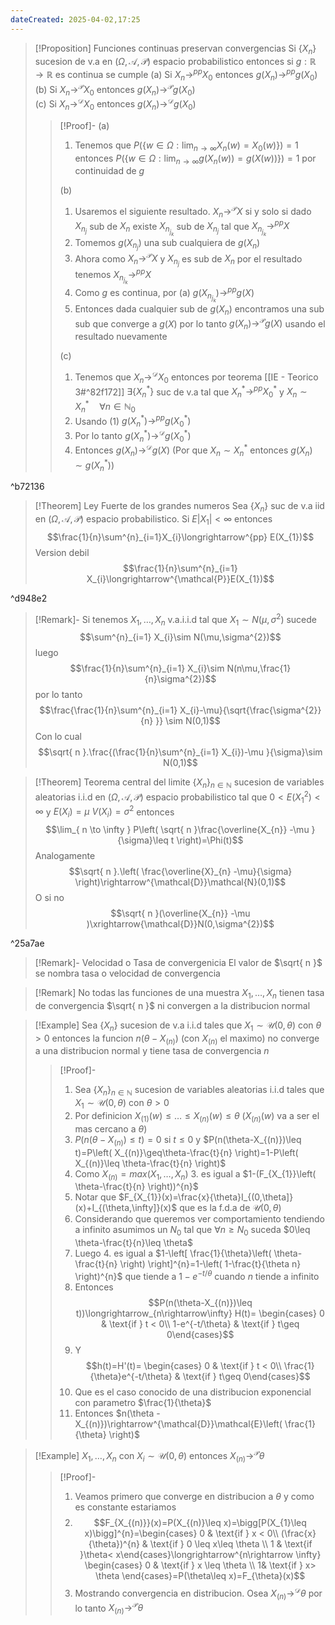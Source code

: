 ```yaml
---
dateCreated: 2025-04-02,17:25
---
```


>[!Proposition] Funciones continuas preservan convergencias
>Si $\{X_{n}\}$ sucesion de v.a en $(\Omega,\mathcal{A},\mathcal{P})$ espacio probabilistico entonces si $g:\mathbb{R}\rightarrow\mathbb{R}$ es continua se cumple
>(a) Si $X_{n}\rightarrow^{pp} X_{0}$ entonces $g(X_{n})\rightarrow^{pp} g(X_{0})$
>(b) Si $X_{n}\rightarrow^{\mathcal{P}}X_{0}$ entonces $g(X_{n})\rightarrow^{\mathcal{P}}g(X_{0})$           
>(c) Si $X_{n}\rightarrow^{\mathcal{D}}X_{0}$ entonces $g(X_{n})\rightarrow^{\mathcal{D}}g(X_{0})$
>>[!Proof]-
>>(a)
>>1.  Tenemos que $P(\{ w\in \Omega:\lim_{ n \to \infty } X_{n}(w)=X_{0}(w) \})=1$ entonces $P(\{ w\in \Omega:\lim_{ n \to \infty } g(X_{n}(w))=g(X(w)) \})=1$ por continuidad de $g$  
>>
>>(b)
>>
>>1. Usaremos el siguiente resultado. $X_{n}\rightarrow^{\mathcal{P}} X$ si y solo si dado $X_{n_{j}}$ sub de $X_{n}$ existe $X_{n_{j_{k}}}$ sub de $X_{n_{j}}$ tal que $X_{n_{j_{k}}}\rightarrow^{pp} X$     
>>2. Tomemos $g(X_{n_{j}})$ una sub cualquiera de $g(X_{n})$
>>3. Ahora como $X_{n}\rightarrow^{\mathcal{P}}X$ y $X_{n_{j}}$ es sub de $X_{n}$ por el resultado tenemos $X_{n_{j_{k}}}\rightarrow^{pp}X$
>>4. Como $g$ es continua, por (a) $g(X_{n_{j_{k}}})\rightarrow^{pp}g(X)$   
>>5. Entonces dada cualquier sub de $g(X_{n})$ encontramos una sub sub que converge a $g(X)$ por lo tanto $g(X_{n})\rightarrow^{\mathcal{P}}g(X)$ usando el resultado nuevamente  
>>
>>(c)
>>
>>1. Tenemos que $X_{n}\rightarrow^{\mathcal{D}}X_{0}$ entonces por teorema [[IE - Teorico 3#^82f172]] $\exists \{ X_{n}^{*} \}$ suc de v.a tal que $X_{n}^{*}\rightarrow^{pp} X_{0}^{*}$ y $X_{n}\sim X_{n}^{*}\quad\forall n\in \mathbb{N}_{0}$
>>2. Usando (1) $g(X_{n}^{*})\rightarrow^{pp} g(X_{0}^{*})$ 
>>3. Por lo tanto $g(X_{n}^{*})\rightarrow^{\mathcal{D}}g(X_{0}^{*})$
>>4. Entonces $g(X_{n})\rightarrow^{\mathcal{D}} g(X)$  (Por que $X_{n}\sim X_{n}^{*}$ entonces $g(X_{n})\sim g(X_{n}^{*})$)

^b72136

>[!Theorem] Ley Fuerte de los grandes numeros
Sea $\{ X_{n} \}$ suc de v.a iid en $(\Omega,\mathcal{A},\mathcal{P})$ espacio probabilistico. Si $E|X_{1}|<\infty$ entonces $$\frac{1}{n}\sum^{n}_{i=1}X_{i}\longrightarrow^{pp} E(X_{1})$$
Version debil $$\frac{1}{n}\sum^{n}_{i=1} X_{i}\longrightarrow^{\mathcal{P}}E(X_{1})$$

^d948e2

>[!Remark]-
>Si tenemos $X_{1},\ldots,X_{n}$ v.a.i.i.d tal que $X_{1}\sim N(\mu,\sigma^{2})$ sucede $$\sum^{n}_{i=1} X_{i}\sim N(\mu,\sigma^{2})$$
>luego $$\frac{1}{n}\sum^{n}_{i=1} X_{i}\sim N(n\mu,\frac{1}{n}\sigma^{2})$$
>por lo tanto $$\frac{\frac{1}{n}\sum^{n}_{i=1} X_{i}-\mu}{\sqrt{\frac{\sigma^{2}}{n} }} \sim N(0,1)$$
>Con lo cual $$\sqrt{ n }.\frac{(\frac{1}{n}\sum^{n}_{i=1} X_{i})-\mu }{\sigma}\sim N(0,1)$$

>[!Theorem] Teorema central del limite
>$\{X_{n}\}_{n\in\mathbb{N}}$ sucesion de variables aleatorias i.i.d en $(\Omega,\mathcal{A},\mathcal{P})$ espacio probabilistico tal que $0<E(X_{1}^{2})<\infty$ y $E(X_{i})=\mu$ $V(X_{i})=\sigma^{2}$  entonces $$\lim_{ n \to \infty } P\left( \sqrt{ n }\frac{\overline{X_{n}} -\mu }{\sigma}\leq t \right)=\Phi(t)$$
>Analogamente $$\sqrt{ n }.\left( \frac{\overline{X}_{n} -\mu}{\sigma}  \right)\rightarrow^{\mathcal{D}}\mathcal{N}(0,1)$$
>O si no $$\sqrt{ n }(\overline{X_{n}} -\mu )\xrightarrow{\mathcal{D}}N(0,\sigma^{2})$$  

^25a7ae

>[!Remark]- Velocidad o Tasa de convergenicia
>El valor de $\sqrt{ n }$ se nombra tasa o velocidad de convergencia

>[!Remark]
>No todas las funciones de una muestra $X_{1},\ldots,X_{n}$ tienen tasa de convergencia $\sqrt{ n }$ ni convergen a la distribucion normal  

>[!Example] 
>Sea $\{X_{n}\}$ sucesion de v.a i.i.d tales que $X_{1}\sim\mathcal{U}(0,\theta)$ con $\theta>0$ entonces la funcion $n(\theta-X_{(n)})$ (con $X_{(n)}$ el maximo) no converge a una distribucion normal y tiene tasa de convergencia $n$         
>>[!Proof]-
>>1. Sea $\{X_{n}\}_{n\in\mathbb{N}}$ sucesion de variables aleatorias i.i.d tales que $X_{1}\sim \mathcal{U}(0,\theta)$ con $\theta>0$
>>2. Por definicion $X_{(1)}(w)\leq \ldots\leq X_{(n)}(w)\leq \theta$ ($X_{(n)}(w)$ va a ser el mas cercano a $\theta$)
>>3. $P(n(\theta-X_{(n)})\leq t)=0$ si $t\leq 0$ y $P(n(\theta-X_{(n)})\leq t)=P\left( X_{(n)}\geq\theta-\frac{t}{n} \right)=1-P\left( X_{(n)}\leq \theta-\frac{t}{n} \right)$
>>4. Como $X_{(n)}=max({X_{1},\ldots,X_{n}})$ 3. es igual a $1-(F_{X_{1}}\left( \theta-\frac{t}{n} \right))^{n}$ 
>>5. Notar que $F_{X_{1}}(x)=\frac{x}{\theta}I_{(0,\theta]}(x)+I_{(\theta,\infty]}(x)$ que es la f.d.a de $\mathcal{U}(0,\theta)$
>>6. Considerando que queremos ver comportamiento tendiendo a infinito asumimos un $N_{0}$ tal que $\forall n\geq N_{0}$ suceda $0\leq \theta-\frac{t}{n}\leq \theta$ 
>>7. Luego 4. es igual a $1-\left[ \frac{1}{\theta}\left( \theta-\frac{t}{n} \right) \right]^{n}=1-\left( 1-\frac{t}{\theta n} \right)^{n}$ que tiende a $1-e^{-t/\theta}$ cuando $n$ tiende a infinito  
>>8. Entonces $$P(n(\theta-X_{(n)})\leq t))\longrightarrow_{n\rightarrow\infty} H(t)= \begin{cases} 0 & \text{if } t < 0\\ 1-e^{-t/\theta}   & \text{if } t\geq 0\end{cases}$$
>>9. Y $$h(t)=H'(t)= \begin{cases} 0 & \text{if } t < 0\\ \frac{1}{\theta}e^{-t/\theta}  & \text{if } t\geq 0\end{cases}$$
>>10. Que es el caso conocido de una distribucion exponencial con parametro $\frac{1}{\theta}$  
>>11. Entonces $n(\theta -X_{(n)})\rightarrow^{\mathcal{D}}\mathcal{E}\left( \frac{1}{\theta} \right)$  

>[!Example]
>$X_{1},\ldots,X_{n}$ con $X_{i}\sim \mathcal{U}(0,\theta)$ entonces $X_{(n)}\rightarrow^{\mathcal{P}}\theta$ 
>>[!Proof]- 
>>1. Veamos primero que converge en distribucion a $\theta$   y como es constante estariamos
>>2. $$F_{X_{(n)}}(x)=P(X_{(n)}\leq x)=\bigg[P(X_{1}\leq x)\bigg]^{n}=\begin{cases} 0 & \text{if } x < 0\\ (\frac{x}{\theta})^{n}   & \text{if } 0 \leq x\leq \theta \\ 1 & \text{if }\theta< x\end{cases}\longrightarrow^{n\rightarrow \infty} \begin{cases} 0 & \text{if } x \leq \theta \\ 1& \text{if } x> \theta \end{cases}=P(\theta\leq x)=F_{\theta}(x)$$
>>3. Mostrando convergencia en distribucion. Osea $X_{(n)}\rightarrow^{\mathcal{D}}\theta$ por lo tanto $X_{(n)}\rightarrow^{\mathcal{P}}\theta$  

